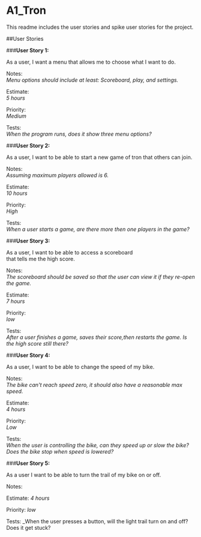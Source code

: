 # A1_Tron
This readme includes the user stories and spike user stories for the project.


##User Stories

###**User Story 1:** 


As a user, I want a menu that allows me to choose what I want to do.

Notes:   
_Menu options should include at least: Scoreboard, play, and settings._

Estimate:   
_5 hours_

Priority:   
_Medium_

Tests:   
_When the program runs, does it show three menu options?_

###**User Story 2:**

As a user, I want to be able to start a new game of tron that others can join.

Notes:   
_Assuming maximum players allowed is 6._ 

Estimate:   
_10 hours_

Priority:   
_High_

Tests:   
_When a user starts a game, are there more then one players in the game?_

###**User Story 3:**

As a user, I want to be able to access a scoreboard   
that tells me the high score.

Notes:   
_The scoreboard should be saved so that the user can view it if they re-open the game._

Estimate:   
_7 hours_

Priority:   
_low_

Tests:   
_After a user finishes a game, saves their score,then restarts the game. Is the high score still there?_


###**User Story 4:**

As a user, I want to be able to change the speed of my bike.

Notes:   
_The bike can't reach speed zero, it should also have a reasonable max speed._

Estimate:   
_4 hours_

Priority:   
_Low_

Tests:  
_When the user is controlling the bike, can they speed up or slow the bike? Does the bike stop when speed is lowered?_


###**User Story 5:**

As a user I want to be able to turn the trail of my bike on or off.

Notes:

Estimate: 
_4 hours_

Priority:
_low_

Tests:
_When the user presses a button, will the light trail turn on and off? Does it get stuck?